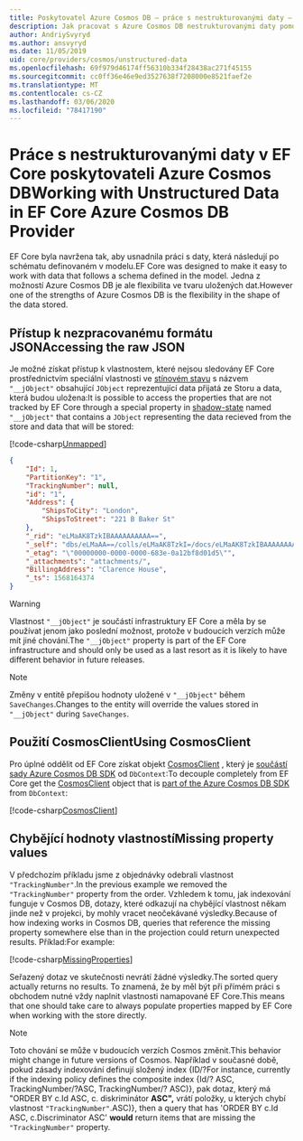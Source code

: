 ```yaml
---
title: Poskytovatel Azure Cosmos DB – práce s nestrukturovanými daty – EF Core
description: Jak pracovat s Azure Cosmos DB nestrukturovanými daty pomocí Entity Framework Core
author: AndriySvyryd
ms.author: ansvyryd
ms.date: 11/05/2019
uid: core/providers/cosmos/unstructured-data
ms.openlocfilehash: 69f979d46174ff56310b334f28438ac271f45155
ms.sourcegitcommit: cc0ff36e46e9ed3527638f7208000e8521faef2e
ms.translationtype: MT
ms.contentlocale: cs-CZ
ms.lasthandoff: 03/06/2020
ms.locfileid: "78417190"
---
```

# <a name="working-with-unstructured-data-in-ef-core-azure-cosmos-db-provider"></a><span data-ttu-id="e5b97-103">Práce s nestrukturovanými daty v EF Core poskytovateli Azure Cosmos DB</span><span class="sxs-lookup"><span data-stu-id="e5b97-103">Working with Unstructured Data in EF Core Azure Cosmos DB Provider</span></span>

<span data-ttu-id="e5b97-104">EF Core byla navržena tak, aby usnadnila práci s daty, která následují po schématu definovaném v modelu.</span><span class="sxs-lookup"><span data-stu-id="e5b97-104">EF Core was designed to make it easy to work with data that follows a schema defined in the model.</span></span> <span data-ttu-id="e5b97-105">Jedna z možností Azure Cosmos DB je ale flexibilita ve tvaru uložených dat.</span><span class="sxs-lookup"><span data-stu-id="e5b97-105">However one of the strengths of Azure Cosmos DB is the flexibility in the shape of the data stored.</span></span>

## <a name="accessing-the-raw-json"></a><span data-ttu-id="e5b97-106">Přístup k nezpracovanému formátu JSON</span><span class="sxs-lookup"><span data-stu-id="e5b97-106">Accessing the raw JSON</span></span>

<span data-ttu-id="e5b97-107">Je možné získat přístup k vlastnostem, které nejsou sledovány EF Core prostřednictvím speciální vlastnosti ve [stínovém stavu](../../modeling/shadow-properties.md) s názvem `"__jObject"` obsahující `JObject` reprezentující data přijatá ze Storu a data, která budou uložena:</span><span class="sxs-lookup"><span data-stu-id="e5b97-107">It is possible to access the properties that are not tracked by EF Core through a special property in [shadow-state](../../modeling/shadow-properties.md) named `"__jObject"` that contains a `JObject` representing the data recieved from the store and data that will be stored:</span></span>

[!code-csharp[Unmapped](../../../../samples/core/Cosmos/UnstructuredData/Sample.cs?highlight=23,24&name=Unmapped)]

``` json
{
    "Id": 1,
    "PartitionKey": "1",
    "TrackingNumber": null,
    "id": "1",
    "Address": {
        "ShipsToCity": "London",
        "ShipsToStreet": "221 B Baker St"
    },
    "_rid": "eLMaAK8TzkIBAAAAAAAAAA==",
    "_self": "dbs/eLMaAA==/colls/eLMaAK8TzkI=/docs/eLMaAK8TzkIBAAAAAAAAAA==/",
    "_etag": "\"00000000-0000-0000-683e-0a12bf8d01d5\"",
    "_attachments": "attachments/",
    "BillingAddress": "Clarence House",
    "_ts": 1568164374
}
```

> [!WARNING]
> <span data-ttu-id="e5b97-108">Vlastnost `"__jObject"` je součástí infrastruktury EF Core a měla by se používat jenom jako poslední možnost, protože v budoucích verzích může mít jiné chování.</span><span class="sxs-lookup"><span data-stu-id="e5b97-108">The `"__jObject"` property is part of the EF Core infrastructure and should only be used as a last resort as it is likely to have different behavior in future releases.</span></span>

> [!NOTE]
> <span data-ttu-id="e5b97-109">Změny v entitě přepíšou hodnoty uložené v `"__jObject"` během `SaveChanges`.</span><span class="sxs-lookup"><span data-stu-id="e5b97-109">Changes to the entity will override the values stored in `"__jObject"` during `SaveChanges`.</span></span>

## <a name="using-cosmosclient"></a><span data-ttu-id="e5b97-110">Použití CosmosClient</span><span class="sxs-lookup"><span data-stu-id="e5b97-110">Using CosmosClient</span></span>

<span data-ttu-id="e5b97-111">Pro úplné oddělit od EF Core získat objekt [CosmosClient](/dotnet/api/Microsoft.Azure.Cosmos.CosmosClient) , který je [součástí sady Azure Cosmos DB SDK](/azure/cosmos-db/sql-api-get-started) od `DbContext`:</span><span class="sxs-lookup"><span data-stu-id="e5b97-111">To decouple completely from EF Core get the [CosmosClient](/dotnet/api/Microsoft.Azure.Cosmos.CosmosClient) object that is [part of the Azure Cosmos DB SDK](/azure/cosmos-db/sql-api-get-started) from `DbContext`:</span></span>

[!code-csharp[CosmosClient](../../../../samples/core/Cosmos/UnstructuredData/Sample.cs?highlight=3&name=CosmosClient)]

## <a name="missing-property-values"></a><span data-ttu-id="e5b97-112">Chybějící hodnoty vlastností</span><span class="sxs-lookup"><span data-stu-id="e5b97-112">Missing property values</span></span>

<span data-ttu-id="e5b97-113">V předchozím příkladu jsme z objednávky odebrali vlastnost `"TrackingNumber"`.</span><span class="sxs-lookup"><span data-stu-id="e5b97-113">In the previous example we removed the `"TrackingNumber"` property from the order.</span></span> <span data-ttu-id="e5b97-114">Vzhledem k tomu, jak indexování funguje v Cosmos DB, dotazy, které odkazují na chybějící vlastnost někam jinde než v projekci, by mohly vracet neočekávané výsledky.</span><span class="sxs-lookup"><span data-stu-id="e5b97-114">Because of how indexing works in Cosmos DB, queries that reference the missing property somewhere else than in the projection could return unexpected results.</span></span> <span data-ttu-id="e5b97-115">Příklad:</span><span class="sxs-lookup"><span data-stu-id="e5b97-115">For example:</span></span>

[!code-csharp[MissingProperties](../../../../samples/core/Cosmos/UnstructuredData/Sample.cs?name=MissingProperties)]

<span data-ttu-id="e5b97-116">Seřazený dotaz ve skutečnosti nevrátí žádné výsledky.</span><span class="sxs-lookup"><span data-stu-id="e5b97-116">The sorted query actually returns no results.</span></span> <span data-ttu-id="e5b97-117">To znamená, že by měl být při přímém práci s obchodem nutné vždy naplnit vlastnosti namapované EF Core.</span><span class="sxs-lookup"><span data-stu-id="e5b97-117">This means that one should take care to always populate properties mapped by EF Core when working with the store directly.</span></span>

> [!NOTE]
> <span data-ttu-id="e5b97-118">Toto chování se může v budoucích verzích Cosmos změnit.</span><span class="sxs-lookup"><span data-stu-id="e5b97-118">This behavior might change in future versions of Cosmos.</span></span> <span data-ttu-id="e5b97-119">Například v současné době, pokud zásady indexování definují složený index {ID/?</span><span class="sxs-lookup"><span data-stu-id="e5b97-119">For instance, currently if the indexing policy defines the composite index {Id/?</span></span> <span data-ttu-id="e5b97-120">ASC, TrackingNumber/?</span><span class="sxs-lookup"><span data-stu-id="e5b97-120">ASC, TrackingNumber/?</span></span> <span data-ttu-id="e5b97-121">ASC)}, pak dotaz, který má "ORDER BY c.Id ASC, c. diskriminátor __ASC",__ vrátí položky, u kterých chybí vlastnost `"TrackingNumber"`.</span><span class="sxs-lookup"><span data-stu-id="e5b97-121">ASC)}, then a query that has 'ORDER BY c.Id ASC, c.Discriminator ASC' __would__ return items that are missing the `"TrackingNumber"` property.</span></span>

